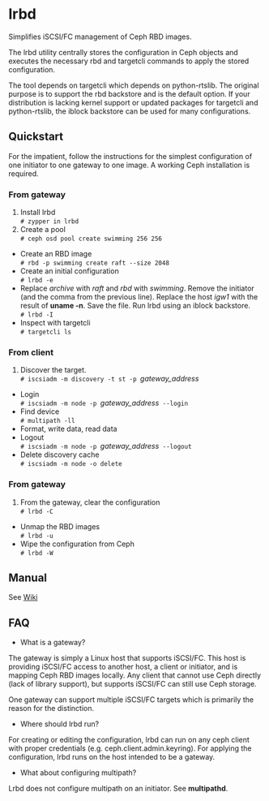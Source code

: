 # lrbd
Simplifies iSCSI/FC management of Ceph RBD images.  

The lrbd utility centrally stores the configuration in Ceph objects and executes the necessary rbd and targetcli commands to apply the stored configuration.

The tool depends on targetcli which depends on python-rtslib.  The original purpose is to support the rbd backstore and is the default option.  If your distribution is lacking kernel support or updated packages for targetcli and python-rtslib, the iblock backstore can be used for many configurations.

## Quickstart

For the impatient, follow the instructions for the simplest configuration of one initiator to one gateway to one image.  A working Ceph installation is required.

### From gateway
1. Install lrbd  
`# zypper in lrbd`
2. Create a pool  
`# ceph osd pool create swimming 256 256`
* Create an RBD image  
`# rbd -p swimming create raft --size 2048`
* Create an initial configuration  
`# lrbd -e`
* Replace *archive* with *raft* and *rbd* with *swimming*.  Remove the initiator (and the comma from the previous line).  Replace the host *igw1* with the result of **uname -n**. Save the file.  Run lrbd using an iblock backstore.  
`# lrbd -I`
* Inspect with targetcli  
`# targetcli ls`

### From client
1. Discover the target.  
`# iscsiadm -m discovery -t st -p `*gateway_address*
* Login  
`# iscsiadm -m node -p `*gateway_address*` --login`
* Find device   
`# multipath -ll`
* Format, write data, read data
* Logout  
`# iscsiadm -m node -p `*gateway_address*` --logout`
* Delete discovery cache  
`# iscsiadm -m node -o delete`

### From gateway
1. From the gateway, clear the configuration  
`# lrbd -C`
* Unmap the RBD images  
`# lrbd -u`
* Wipe the configuration from Ceph  
`# lrbd -W`

## Manual

See [Wiki](https://github.com/swiftgist/lrbd/wiki)

## FAQ

* What is a gateway?

The gateway is simply a Linux host that supports iSCSI/FC.  This host is providing iSCSI/FC access to another host, a client or initiator, and is mapping Ceph RBD images locally.  Any client that cannot use Ceph directly (lack of library support), but supports iSCSI/FC can still use Ceph storage.

One gateway can support multiple iSCSI/FC targets which is primarily the reason for the distinction.

* Where should lrbd run?

For creating or editing the configuration, lrbd can run on any ceph client with proper credentials (e.g. ceph.client.admin.keyring).  For applying the configuration, lrbd runs on the host intended to be a gateway.

* What about configuring multipath?

Lrbd does not configure multipath on an initiator.  See **multipathd**. 
